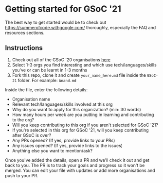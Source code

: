 # Getting started for GSoC '21
The best way to get started would be to check out https://summerofcode.withgoogle.com/ thoroughly, especially the FAQ and resources sections. 

## Instructions

1. Check out all of the GSoC '20 organisations [here](https://summerofcode.withgoogle.com/archive/2020/organizations/)
2. Select 1-3 orgs you find interesting and which use tech/languages/skills you've or can be learnt in 1-3 months
3. Fork this repo, clone it and create `your_name_here.md` file inside the `GSoC-21` folder. For example: `Anand.md`

Inside the file, enter the following details:

- Organisation name
- Relevant tech/languages/skills involved at this org
- Why do you want to apply for this organization? (min: 30 words)
- How many hours per week are you putting in learning and contributing to the org?
- Will you keep contributing to this org if you aren't selected for GSoC '21?
- If you're selected in this org for GSoC '21, will you keep contributing after GSoC is over?
- Any PRs opened? (If yes, provide links to your PRs)
- Any issues opened? (If yes, provide links to the issues)
- Anything else you want to mention/ask?

Once you've added the details, open a PR and we'll check it out and get back to you. The PR is to track your goals and progress so it won't be merged. You can edit your file with updates or add more organisations and push to your PR.
